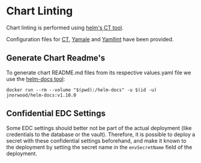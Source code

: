# Chart Linting

Chart linting is performed using [helm's CT tool](https://github.com/helm/chart-testing).

Configuration files for [CT](../../ct.yaml), [Yamale](../../chart_schema.yaml) and [Yamllint](../../lintconf.yaml) have been provided.

## Generate Chart Readme's

To generate chart README.md files from its respective values.yaml file we use the [helm-docs tool](https://github.com/norwoodj/helm-docs):

```shell
docker run --rm --volume "$(pwd):/helm-docs" -u $(id -u) jnorwood/helm-docs:v1.10.0
```

## Confidential EDC Settings

Some EDC settings should better not be part of the actual deployment (like credentials to the database or the vault). Therefore, it is possible to deploy a secret with these confidential settings beforehand, and make it known to the deployment by setting the secret name in the `envSecretName` field of the deployment.
